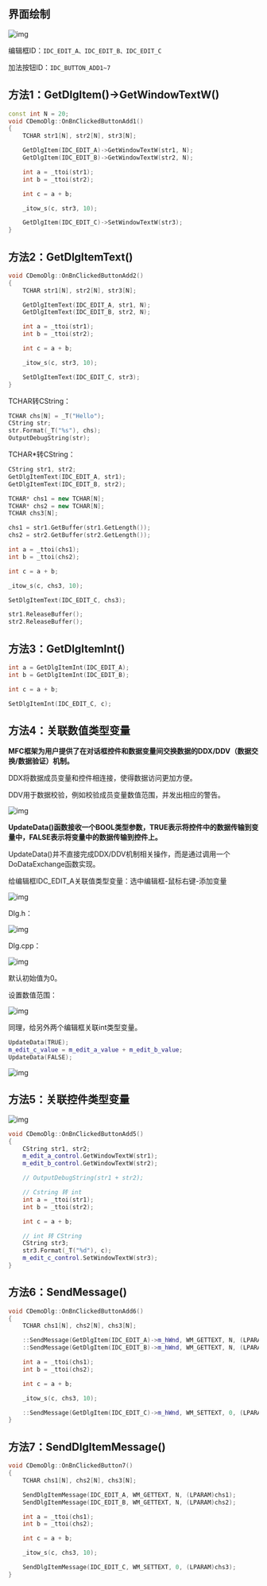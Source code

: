 ## 界面绘制

![img](https://p3-sign.toutiaoimg.com/tos-cn-i-qvj2lq49k0/fe33e6f37c004dae886fa541e7e37b39~tplv-obj.jpg?traceid=20230227170609A229FB656ECE1A3C7474&x-expires=2147483647&x-signature=LS%2BiPIDYYir6IrQWJTJP4NKP1Ds%3D)

编辑框ID：`IDC_EDIT_A、IDC_EDIT_B、IDC_EDIT_C`

加法按钮ID：`IDC_BUTTON_ADD1~7`

## 方法1：GetDlgItem()->GetWindowTextW()

```cpp
const int N = 20;
void CDemoDlg::OnBnClickedButtonAdd1()
{
	TCHAR str1[N], str2[N], str3[N];

	GetDlgItem(IDC_EDIT_A)->GetWindowTextW(str1, N);
	GetDlgItem(IDC_EDIT_B)->GetWindowTextW(str2, N);

	int a = _ttoi(str1);
	int b = _ttoi(str2);

	int c = a + b;

	_itow_s(c, str3, 10);

	GetDlgItem(IDC_EDIT_C)->SetWindowTextW(str3);
}
```

## 方法2：GetDlgItemText()

```cpp
void CDemoDlg::OnBnClickedButtonAdd2()
{
	TCHAR str1[N], str2[N], str3[N];

	GetDlgItemText(IDC_EDIT_A, str1, N);
	GetDlgItemText(IDC_EDIT_B, str2, N);

	int a = _ttoi(str1);
	int b = _ttoi(str2);

	int c = a + b;

	_itow_s(c, str3, 10);

	SetDlgItemText(IDC_EDIT_C, str3);
}
```

TCHAR转CString：

```cpp
TCHAR chs[N] = _T("Hello");
CString str;
str.Format(_T("%s"), chs);
OutputDebugString(str);
```

TCHAR*转CString：

```cpp
CString str1, str2;
GetDlgItemText(IDC_EDIT_A, str1);
GetDlgItemText(IDC_EDIT_B, str2);

TCHAR* chs1 = new TCHAR[N];
TCHAR* chs2 = new TCHAR[N];
TCHAR chs3[N];

chs1 = str1.GetBuffer(str1.GetLength());
chs2 = str2.GetBuffer(str2.GetLength());

int a = _ttoi(chs1);
int b = _ttoi(chs2);

int c = a + b;

_itow_s(c, chs3, 10);

SetDlgItemText(IDC_EDIT_C, chs3);

str1.ReleaseBuffer(); 
str2.ReleaseBuffer();
```

## 方法3：GetDlgItemInt()

```cpp
int a = GetDlgItemInt(IDC_EDIT_A);
int b = GetDlgItemInt(IDC_EDIT_B);

int c = a + b;

SetDlgItemInt(IDC_EDIT_C, c);
```

## 方法4：关联数值类型变量

**MFC框架为用户提供了在对话框控件和数据变量间交换数据的DDX/DDV（数据交换/数据验证）机制。**

DDX将数据成员变量和控件相连接，使得数据访问更加方便。

DDV用于数据校验，例如校验成员变量数值范围，并发出相应的警告。

![img](https://p3-sign.toutiaoimg.com/tos-cn-i-qvj2lq49k0/7f9f4c64e01e43ddad3bb1ac0f585932~tplv-obj.jpg?traceid=20230227170609A229FB656ECE1A3C7474&x-expires=2147483647&x-signature=ihz6x7CcVAqyaTQxly70oR07FFA%3D)

**UpdateData()函数接收一个BOOL类型参数，TRUE表示将控件中的数据传输到变量中，FALSE表示将变量中的数据传输到控件上。**

UpdateData()并不直接完成DDX/DDV机制相关操作，而是通过调用一个DoDataExchange函数实现。

给编辑框IDC_EDIT_A关联值类型变量：选中编辑框-鼠标右键-添加变量

![img](https://p3-sign.toutiaoimg.com/tos-cn-i-qvj2lq49k0/8ae973addbb441a0968ea88db5a9afaa~tplv-obj.jpg?traceid=20230227170609A229FB656ECE1A3C7474&x-expires=2147483647&x-signature=ndCQhmIzphC%2FjDIU4NKO4wwraak%3D)

Dlg.h：

![img](https://p3-sign.toutiaoimg.com/tos-cn-i-qvj2lq49k0/02fbecdd1f0546b298c7aea5e618f2ce~tplv-obj.jpg?traceid=20230227170609A229FB656ECE1A3C7474&x-expires=2147483647&x-signature=ajrVQhEsYUvsgx0u2kMgvKvkZR4%3D)

Dlg.cpp：

![img](https://p3-sign.toutiaoimg.com/tos-cn-i-qvj2lq49k0/e99c0f8234fa4df8a7d945f4bccc2f19~tplv-obj.jpg?traceid=20230227170609A229FB656ECE1A3C7474&x-expires=2147483647&x-signature=UEVcbQwgcvuZki4oi%2FXY7wi4%2FAI%3D)

默认初始值为0。

设置数值范围：

![img](https://p3-sign.toutiaoimg.com/tos-cn-i-qvj2lq49k0/f2ec9c44915e4e799f5782bf6b883944~tplv-obj.jpg?traceid=20230227170609A229FB656ECE1A3C7474&x-expires=2147483647&x-signature=hN2KYn%2BP%2BhgOwH%2Fyximvw7BVrKE%3D)

同理，给另外两个编辑框关联int类型变量。

```cpp
UpdateData(TRUE);
m_edit_c_value = m_edit_a_value + m_edit_b_value;
UpdateData(FALSE);
```

![img](https://p3-sign.toutiaoimg.com/tos-cn-i-qvj2lq49k0/be4da0c1e7bb47ad961c1f98f53ebd45~tplv-obj.jpg?traceid=20230227170609A229FB656ECE1A3C7474&x-expires=2147483647&x-signature=nInAnyzvVm3DQs2EcNFpXpacX30%3D)

## 方法5：关联控件类型变量

![img](https://p3-sign.toutiaoimg.com/tos-cn-i-qvj2lq49k0/0b8d0a454b254ec0853f328b6f1102f7~tplv-obj.jpg?traceid=20230227170609A229FB656ECE1A3C7474&x-expires=2147483647&x-signature=WMd9cpXR%2FUaZxheL9ca7Kt5Je0s%3D)

```cpp
void CDemoDlg::OnBnClickedButtonAdd5()
{
	CString str1, str2;
	m_edit_a_control.GetWindowTextW(str1);
	m_edit_b_control.GetWindowTextW(str2);

	// OutputDebugString(str1 + str2);

	// Cstring 转 int
	int a = _ttoi(str1);
	int b = _ttoi(str2);

	int c = a + b;

	// int 转 CString
	CString str3;
	str3.Format(_T("%d"), c);
	m_edit_c_control.SetWindowTextW(str3);
}
```

## 方法6：SendMessage()

```cpp
void CDemoDlg::OnBnClickedButtonAdd6()
{
	TCHAR chs1[N], chs2[N], chs3[N];

	::SendMessage(GetDlgItem(IDC_EDIT_A)->m_hWnd, WM_GETTEXT, N, (LPARAM)chs1);
	::SendMessage(GetDlgItem(IDC_EDIT_B)->m_hWnd, WM_GETTEXT, N, (LPARAM)chs2);

	int a = _ttoi(chs1);
	int b = _ttoi(chs2);

	int c = a + b;

	_itow_s(c, chs3, 10);

	::SendMessage(GetDlgItem(IDC_EDIT_C)->m_hWnd, WM_SETTEXT, 0, (LPARAM)chs3);
}
```

## 方法7：SendDlgItemMessage()

```cpp
void CDemoDlg::OnBnClickedButton7()
{
	TCHAR chs1[N], chs2[N], chs3[N];

	SendDlgItemMessage(IDC_EDIT_A, WM_GETTEXT, N, (LPARAM)chs1);
	SendDlgItemMessage(IDC_EDIT_B, WM_GETTEXT, N, (LPARAM)chs2);

	int a = _ttoi(chs1);
	int b = _ttoi(chs2);

	int c = a + b;

	_itow_s(c, chs3, 10);

	SendDlgItemMessage(IDC_EDIT_C, WM_SETTEXT, 0, (LPARAM)chs3);
}
```

 